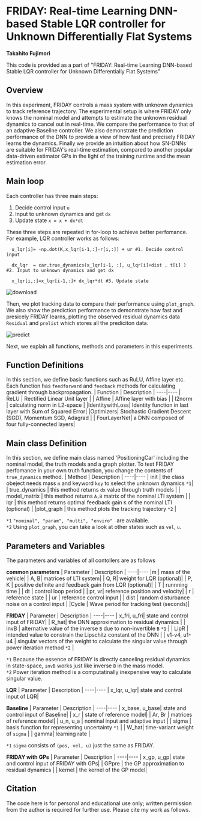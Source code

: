 # FRIDAY: Real-time Learning DNN-based Stable LQR controller for Unknown Differentially Flat Systems
**Takahito Fujimori**

This code is provided as a part of "FRIDAY: Real-time Learning DNN-based Stable LQR controller for Unknown Differentially Flat Systems"

## Overview 
In this experiment, FRIDAY controls a mass system with unknown dynamics to track reference trajectory. The experimental setup is where FRIDAY only knows the nominal model and attempts to estimate the unknown residual dynamics to cancel out in real-time. We compare the performance to that of an adaptive Baseline controller. We also demonstrate the prediction performance of the DNN to provide a view of how fast and precisely FRIDAY learns the dynamics. Finally we provide an intuition about how SN-DNNs are suitable for FRIDAY’s real-time estimation, compared to another popular data-driven estimator GPs in the light of the training runtime and the mean estimation error.

## Main loop
Each controller has three main steps:
1. Decide control input `u` 
2. Input to unknown dynamics and get `dx`  
3. Update state `x = x + dx*dt`

These three steps are repeated in for-loop to achieve better perfomance. For example, LQR controller works as follows:
```
  u_lqr[i]= -np.dot(K,x_lqr[i-1,:]-r[i,:]) + ur #1. Decide control input

  dx_lqr  = car.true_dynamics(x_lqr[i-1, :], u_lqr[i]+dist , t[i] ) #2. Input to unknown dynamics and get dx

  x_lqr[i,:]=x_lqr[i-1,:]+ dx_lqr*dt #3. Update state 
```
![download](https://github.com/SpaceTAKA/FRIDAY_CarSimu/assets/68802350/368b681c-f973-4ac7-b03a-c50fb1ff5e4a)


Then, we plot tracking data to compare their performance using `plot_graph`. We also show the prediction performance to demonstrate how fast and presicely FRIDAY learns, plotting the observed residual dynamics data `Residual` and `prelist` which stores all the prediciton data.

![predict](https://user-images.githubusercontent.com/68802350/196947560-11d3e72f-bea7-495a-bd15-bd758a245ed1.png)

Next, we explain all functions, methods and parameters in this experiments.

## Function Definitions
In this section, we define basic functions such as RuLU, Affine layer etc. Each function has `feedforward` and `feedback` methods for calculating gradient through backpropagation.
| Function | Description |
----|---- 
| ReLU | Rectified Linear Unit layer |
| Affine | Affine layer with bias  |
| l2norm | calculating norm in L2-space  |
|IdentitywithLoss| Identity function in last layer with Sum of Squared Error|
|Optimizers| Stochastic Gradient Descent (SGD), Momentum SGD, Adagrad |
| FourLayerNet| a DNN composed of four fully-connected layers|

## Main class Definition
In this section, we define main class named 'PositioningCar' including the nominal model, the truth models and a graph plotter. To test FRIDAY perfomance in your own truth function, you change the contents of `true_dynamics` method.
| Method | Description |
----|---- 
| init       | the class obeject needs mass `m` and keyword `key` to select the unknown dynamics `*1`|
| true_dynamics | this method returns `dx` value through truth models  |
| model_matrix | this method returns `A,B` matrix of the nominal LTI system   |
| lqr | this method returns optimal feedback gain `K` of the nominal LTI (optional)   |
|plot_graph | this method plots the tracking trajectory `*2` |

`*1` `"nominal", "param", "multi", "enviro" ` are available.  
`*2` Using `plot_graph`, you can take a look at other states such as `vel`, `u`.


## Parameters and Variables
The parameters and variables of all contollers are as follows

**common parameters**
| Parameter | Description |
----|---- 
|m  | mass of  the vehicle|
| A, B| matrices of  LTI system|
| Q, R| weight for LQR (optional)|
| P, K | positive definite and feedback gain from LQR (optional)|
| T  | runnning time   |
| dt  | control loop period   |
| pr, vr| reference position and velocity|
| r  | reference state  |
| ur  | reference control input   |
| dist  | random disturbance noise on a control input   |
|Cycle | Wave period for tracking test (seconds)|

**FRIDAY**
| Parameter | Description |
----|---- 
| x_fri, u_fri| state and control input of FRIDAY|
| R_hat| the DNN approximation to residual dynamics |
| invB  |  alternative value of the inverse `B` due to  non-invertible `B`  `*1`   |
| LipR  |  intended value to constrain the Lipschitz constant of the DNN   |
| v1-v4, u1-u4  | singular vectors of the weight to calculate the singular value through power iteration method `*2`   |

`*1` Because the essence of FRIDAY is directly canceling residual dynamics in state-space, `invB` works just like inverse `B` in the mass model.  
`*2` Power iteration method is a computatinally inexpensive way to calculate singular value.


**LQR**
| Parameter | Description |
----|---- 
| x_lqr, u_lqr| state and control input of LQR|

**Baseline**
| Parameter | Description |
----|---- 
| x_base, u_base| state and control input of Baseline|
|  x_r | state of reference model|
| Ar, Br | matrices of reference model|
| u_n, u_a   | nominal input and adaptive input |
| sigma | basis function for representing uncertainty `*1`   |
| W_hat| time-variant weight of `sigma`  |
| gamma| learning rate  |

`*1` `sigma` consists of `(pos, vel, u)` just the same as FRIDAY.

**FRIDAY with GPs**
| Parameter | Description |
----|---- 
| x_gp, u_gp| state and control input of FRIDAY with GPs|
|  GPpre | the GP approximation to residual dynamics |
| kernel | the kernel of the GP model|




## Citation
The code here is for personal and educational use only; written permission from the author is required for further use. Please cite my work as follows.
